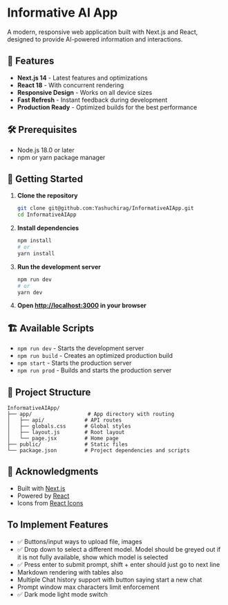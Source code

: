 # Informative AI App

A modern, responsive web application built with Next.js and React, designed to provide AI-powered information and interactions.

## 🚀 Features

- **Next.js 14** - Latest features and optimizations
- **React 18** - With concurrent rendering
- **Responsive Design** - Works on all device sizes
- **Fast Refresh** - Instant feedback during development
- **Production Ready** - Optimized builds for the best performance

## 🛠️ Prerequisites

- Node.js 18.0 or later
- npm or yarn package manager

## 🚀 Getting Started

1. **Clone the repository**
   ```bash
   git clone git@github.com:Yashuchirag/InformativeAIApp.git
   cd InformativeAIApp
   ```

2. **Install dependencies**
   ```bash
   npm install
   # or
   yarn install
   ```

3. **Run the development server**
   ```bash
   npm run dev
   # or
   yarn dev
   ```

4. **Open [http://localhost:3000](http://localhost:3000) in your browser**

## 🏗️ Available Scripts

- `npm run dev` - Starts the development server
- `npm run build` - Creates an optimized production build
- `npm start` - Starts the production server
- `npm run prod` - Builds and starts the production server

## 📂 Project Structure

```
InformativeAIApp/
├── app/                  # App directory with routing
│   ├── api/             # API routes
│   ├── globals.css      # Global styles
│   ├── layout.js        # Root layout
│   └── page.jsx         # Home page
├── public/              # Static files
└── package.json         # Project dependencies and scripts
```

## 🙏 Acknowledgments

- Built with [Next.js](https://nextjs.org/)
- Powered by [React](https://reactjs.org/)
- Icons from [React Icons](https://react-icons.github.io/react-icons/)

## To Implement Features

- ✅ Buttons/input ways to upload file, images
- ✅ Drop down to select a different model. Model should be greyed out if it is not fully available, show which model is selected
- ✅ Press enter to submit prompt, shift + enter should just go to next line  
- Markdown rendering with tables also
- Multiple Chat history support with button saying start a new chat
- Prompt window max characters limit enforcement 
- ✅ Dark mode light mode switch
